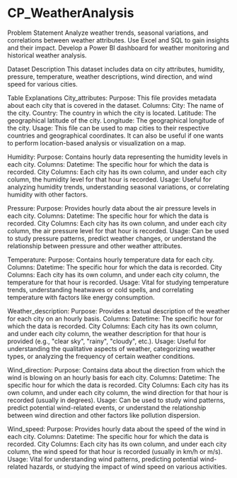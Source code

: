 # CP_WeatherAnalysis
Problem Statement
Analyze weather trends, seasonal variations, and correlations between weather attributes. Use Excel and SQL to gain insights and their impact. Develop a Power BI dashboard for weather monitoring and historical weather analysis.

Dataset Description
This dataset includes data on city attributes, humidity, pressure, temperature, weather descriptions, wind direction, and wind speed for various cities.

Table Explanations
City_attributes:
Purpose: This file provides metadata about each city that is covered in the dataset. Columns: City: The name of the city. Country: The country in which the city is located. Latitude: The geographical latitude of the city. Longitude: The geographical longitude of the city. Usage: This file can be used to map cities to their respective countries and geographical coordinates. It can also be useful if one wants to perform location-based analysis or visualization on a map.

Humidity:
Purpose: Contains hourly data representing the humidity levels in each city. Columns: Datetime: The specific hour for which the data is recorded. City Columns: Each city has its own column, and under each city column, the humidity level for that hour is recorded. Usage: Useful for analyzing humidity trends, understanding seasonal variations, or correlating humidity with other factors.

Pressure:
Purpose: Provides hourly data about the air pressure levels in each city. Columns: Datetime: The specific hour for which the data is recorded. City Columns: Each city has its own column, and under each city column, the air pressure level for that hour is recorded. Usage: Can be used to study pressure patterns, predict weather changes, or understand the relationship between pressure and other weather attributes.

Temperature:
Purpose: Contains hourly temperature data for each city. Columns: Datetime: The specific hour for which the data is recorded. City Columns: Each city has its own column, and under each city column, the temperature for that hour is recorded. Usage: Vital for studying temperature trends, understanding heatwaves or cold spells, and correlating temperature with factors like energy consumption.

Weather_description:
Purpose: Provides a textual description of the weather for each city on an hourly basis. Columns: Datetime: The specific hour for which the data is recorded. City Columns: Each city has its own column, and under each city column, the weather description for that hour is provided (e.g., "clear sky", "rainy", "cloudy", etc.). Usage: Useful for understanding the qualitative aspects of weather, categorizing weather types, or analyzing the frequency of certain weather conditions.

Wind_direction:
Purpose: Contains data about the direction from which the wind is blowing on an hourly basis for each city. Columns: Datetime: The specific hour for which the data is recorded. City Columns: Each city has its own column, and under each city column, the wind direction for that hour is recorded (usually in degrees). Usage: Can be used to study wind patterns, predict potential wind-related events, or understand the relationship between wind direction and other factors like pollution dispersion.

Wind_speed:
Purpose: Provides hourly data about the speed of the wind in each city. Columns: Datetime: The specific hour for which the data is recorded. City Columns: Each city has its own column, and under each city column, the wind speed for that hour is recorded (usually in km/h or m/s). Usage: Vital for understanding wind patterns, predicting potential wind-related hazards, or studying the impact of wind speed on various activities.

